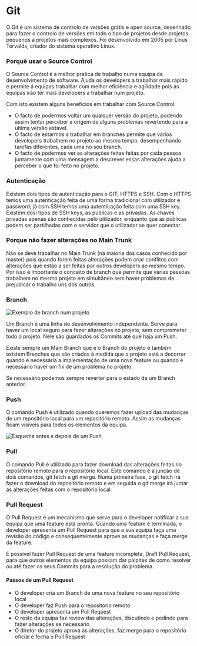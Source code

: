 # Git

O Git é um sistema de controlo de versões grátis e open source, desenhado para fazer o controlo de versões em todo o tipo de projetos desde projetos pequenos a projetos mais complexos. Foi desenvolvido em 2005 por Linus Torvalds, criador do sistema operativo Linux.

### Porquê usar o Source Control

O Source Control é a melhor pratica de trabalho numa equipa de desenvolvimento de software. Ajuda os developers a trabalhar mais rápido e permite á equipas trabalhar com melhor eficiência e agilidade pois as equipas irão ter mais developers a trabalhar num projeto.

Com isto existem alguns benefícios em trabalhar com Source Control:

* O facto de podermos voltar um qualquer versão do projeto, podendo assim tentar perceber a origem de alguns problemas revertendo para a ultima versão estável.
* O facto de estarmos a trabalhar em branches permite que vários developers trabalhem no projeto ao mesmo tempo, desempenhando tarefas diferentes, cada uma no seu branch.
* O facto de podermos ver as alterações feitas feitas por cada pessoa juntamente com uma mensagem a descrever essas alterações ajuda a perceber o que foi feito no projeto.

### Autenticação

Existem dois tipos de autenticação para o GIT, HTTPS e SSH. Com o HTTPS temos uma autenticação feita de uma forma tradicional com utilizador e password, já com SSH temos uma autenticação feita com uma SSH key. Existem dosi tipos de SSH keys, as publicas e as privadas. As chaves privadas apenas são conhecidas pelo utilizador, enquanto que as publicas podem ser partilhadas com o servidor que o utilizador se quer conectar.

### Porque não fazer alterações no Main Trunk

Não se deve trabalhar no Main Trunk (na maioria dos casos conhecido por master) pois quando forem feitas alterações podem criar conflitos com alterações que estão a ser feitas por outros developers ao mesmo tempo. Por isso é importante o conceito de branch que permite que várias pessoas trabalhem no mesmo projeto em simultâneo sem haver problemas de prejudicar o trabalho uns dos outros.

### Branch

![Exemplo de branch num projeto](../.gitbook/assets/branch\_esquema.png)

Um Branch é uma linha de desenvolvimento independente. Serve para haver um local seguro para fazer alterações no projeto, sem comprometer todo o projeto. Nele são guardados os Commits ate que haja um Push.

Existe sempre um Main Branch que é o Branch do projeto e também existem Branches que são criados á medida que o projeto está a decorrer quando é necessária a implementação de uma nova feature ou quando é necessário haver um fix de um problema no projeto.

Se necessário podemos sempre reverter para o estado de um Branch anterior.

### Push

O comando Push é utilizado quando queremos fazer upload das mudanças de um repositório local para um repositório remoto. Assim as mudanças ficam visíveis para todos os elementos da equipa.

![Esquema antes e depois de um Push](../.gitbook/assets/push\_esquema.png)

### Pull

O comando Pull é utilizado para fazer download das alterações feitas no repositório remoto para o repositório local. Este comando é a junção de dois comandos, git fetch e git merge. Numa primeira fase, o git fetch irá fazer o download do repositório remoto e em seguida o git merge irá juntar as alterações feitas com o repositório local.

### Pull Request

O Pull Request é um mecanismo que serve para o developer notificar a sua equipa que uma feature está pronta. Quando uma feature é terminada, o developer apresenta um Pull Request para que a sua equipa faça uma revisão do código e consequentemente aprove as mudanças e faça merge da feature.

É possível fazer Pull Request de uma feature incompleta, Draft Pull Request, para que outros elementos da equipa possam dar palpites de como resolver ou até fazer os seus Commits para a resolução do problema.

#### Passos de um Pull Request

* O developer cria um Branch de uma nova feature no seu repositório local
* O developer faz Push para o repositório remoto
* O developer apresenta um Pull Request
* O resto da equipa faz review das alterações, discutindo e pedindo para fazer alterações se necessário
* O diretor do projeto aprova as alterações, faz merge para o repositório oficial e fecha o Pull Request
